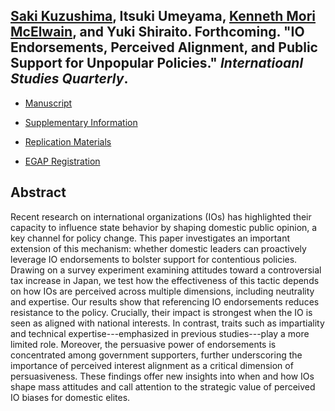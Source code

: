 ## [Saki Kuzushima](https://sakikuzushima.github.io/), Itsuki Umeyama, [Kenneth Mori McElwain](https://www.kennethmcelwain.com/), and Yuki Shiraito. Forthcoming. "IO Endorsements, Perceived Alignment, and Public Support for Unpopular Policies."  _Internatioanl Studies Quarterly_.

- [Manuscript](../files/iosupport.pdf)

- [Supplementary Information](../files/iosupport_si.pdf)

- [Replication Materials](./files/iosupport_replication.tar.gz)

- [EGAP Registration](https://osf.io/fxuek)

## Abstract
Recent research on international organizations (IOs) has highlighted their capacity to influence state behavior by shaping domestic public opinion, a key channel for policy change. This paper investigates an important extension of this mechanism: whether domestic leaders can proactively leverage IO endorsements to bolster support for contentious policies. Drawing on a survey experiment examining attitudes toward a controversial tax increase in Japan, we test how the effectiveness of this tactic depends on how IOs are perceived across multiple dimensions, including neutrality and expertise. Our results show that referencing IO endorsements reduces resistance to the policy. Crucially, their impact is strongest when the IO is seen as aligned with national interests. In contrast, traits such as impartiality and technical expertise---emphasized in previous studies---play a more limited role. Moreover, the persuasive power of endorsements is concentrated among government supporters, further underscoring the importance of perceived interest alignment as a critical dimension of persuasiveness. These findings offer new insights into when and how IOs shape mass attitudes and call attention to the strategic value of perceived IO biases for domestic elites.
